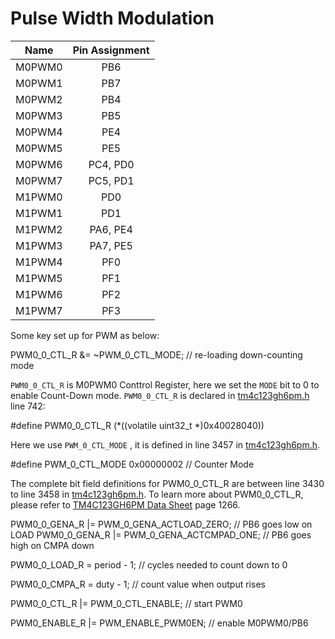 # Pulse Width Modulation

| Name | Pin Assignment |
| :---: | :---: |
| M0PWM0 | PB6 |
| M0PWM1 | PB7 |
| M0PWM2 | PB4 |
| M0PWM3 | PB5 |
| M0PWM4 | PE4 |
| M0PWM5 | PE5 |
| M0PWM6 | PC4, PD0 |
| M0PWM7 | PC5, PD1 |
| M1PWM0 | PD0 |
| M1PWM1 | PD1 |
| M1PWM2 | PA6, PE4 |
| M1PWM3 | PA7, PE5 |
| M1PWM4 | PF0 |
| M1PWM5 | PF1 |
| M1PWM6 | PF2 |
| M1PWM7 | PF3 |




Some key set up for PWM as below:

PWM0_0_CTL_R &= ~PWM_0_CTL_MODE;          // re-loading down-counting mode

`PWM0_0_CTL_R` is M0PWM0 Conttrol Register, here we set the `MODE` bit to 0 to enable Count-Down mode.
`PWM0_0_CTL_R` is declared in [tm4c123gh6pm.h](../../tm4c123gh6pm.h) line 742:

#define PWM0_0_CTL_R            (*((volatile uint32_t *)0x40028040))

Here we use `PWM_0_CTL_MODE` , it is defined in line 3457 in [tm4c123gh6pm.h](../../tm4c123gh6pm.h).

#define PWM_0_CTL_MODE          0x00000002  // Counter Mode

The complete bit field definitions for PWM0_0_CTL_R are between line 3430 to line 3458 in [tm4c123gh6pm.h](../../tm4c123gh6pm.h).
To learn more about PWM0_0_CTL_R, please refer to [TM4C123GH6PM Data Sheet](http://www.ti.com/lit/ds/symlink/tm4c123gh6pm.pdf) page 1266.


PWM0_0_GENA_R |= PWM_0_GENA_ACTLOAD_ZERO; // PB6 goes low on LOAD
PWM0_0_GENA_R |= PWM_0_GENA_ACTCMPAD_ONE; // PB6 goes high on CMPA down


PWM0_0_LOAD_R = period - 1;               // cycles needed to count down to 0


PWM0_0_CMPA_R = duty - 1;                 // count value when output rises


PWM0_0_CTL_R |= PWM_0_CTL_ENABLE;         // start PWM0


PWM0_ENABLE_R |= PWM_ENABLE_PWM0EN;       // enable M0PWM0/PB6
